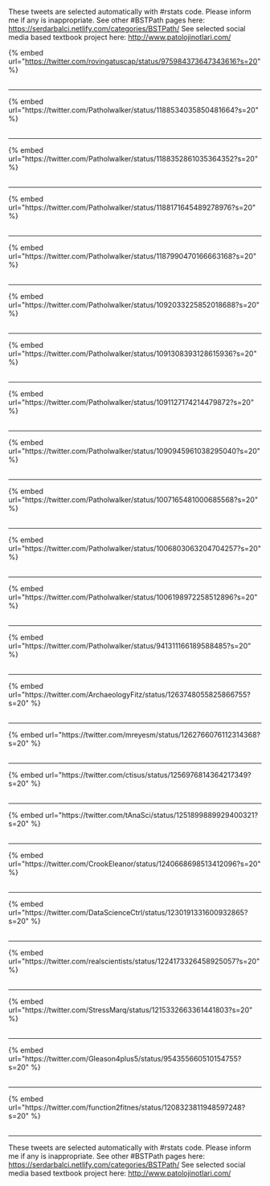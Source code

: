 

These tweets are selected automatically with #rstats code. Please inform me if any is inappropriate.
See other #BSTPath pages here: https://serdarbalci.netlify.com/categories/BSTPath/ 
See selected social media based textbook project here: http://www.patolojinotlari.com/

{% embed url="https://twitter.com/rovingatuscap/status/975984373647343616?s=20" %}<br>
<br>
<hr>
{% embed url="https://twitter.com/Patholwalker/status/1188534035850481664?s=20" %}<br>
<br>
<hr>
{% embed url="https://twitter.com/Patholwalker/status/1188352861035364352?s=20" %}<br>
<br>
<hr>
{% embed url="https://twitter.com/Patholwalker/status/1188171645489278976?s=20" %}<br>
<br>
<hr>
{% embed url="https://twitter.com/Patholwalker/status/1187990470166663168?s=20" %}<br>
<br>
<hr>
{% embed url="https://twitter.com/Patholwalker/status/1092033225852018688?s=20" %}<br>
<br>
<hr>
{% embed url="https://twitter.com/Patholwalker/status/1091308393128615936?s=20" %}<br>
<br>
<hr>
{% embed url="https://twitter.com/Patholwalker/status/1091127174214479872?s=20" %}<br>
<br>
<hr>
{% embed url="https://twitter.com/Patholwalker/status/1090945961038295040?s=20" %}<br>
<br>
<hr>
{% embed url="https://twitter.com/Patholwalker/status/1007165481000685568?s=20" %}<br>
<br>
<hr>
{% embed url="https://twitter.com/Patholwalker/status/1006803063204704257?s=20" %}<br>
<br>
<hr>
{% embed url="https://twitter.com/Patholwalker/status/1006198972258512896?s=20" %}<br>
<br>
<hr>
{% embed url="https://twitter.com/Patholwalker/status/941311166189588485?s=20" %}<br>
<br>
<hr>
{% embed url="https://twitter.com/ArchaeologyFitz/status/1263748055825866755?s=20" %}<br>
<br>
<hr>
{% embed url="https://twitter.com/mreyesm/status/1262766076112314368?s=20" %}<br>
<br>
<hr>
{% embed url="https://twitter.com/ctisus/status/1256976814364217349?s=20" %}<br>
<br>
<hr>
{% embed url="https://twitter.com/tAnaSci/status/1251899889929400321?s=20" %}<br>
<br>
<hr>
{% embed url="https://twitter.com/CrookEleanor/status/1240668698513412096?s=20" %}<br>
<br>
<hr>
{% embed url="https://twitter.com/DataScienceCtrl/status/1230191331600932865?s=20" %}<br>
<br>
<hr>
{% embed url="https://twitter.com/realscientists/status/1224173326458925057?s=20" %}<br>
<br>
<hr>
{% embed url="https://twitter.com/StressMarq/status/1215332663361441803?s=20" %}<br>
<br>
<hr>
{% embed url="https://twitter.com/Gleason4plus5/status/954355660510154755?s=20" %}<br>
<br>
<hr>
{% embed url="https://twitter.com/function2fitnes/status/1208323811948597248?s=20" %}<br>
<br>
<hr>


These tweets are selected automatically with #rstats code. Please inform me if any is inappropriate.
See other #BSTPath pages here: https://serdarbalci.netlify.com/categories/BSTPath/ 
See selected social media based textbook project here: http://www.patolojinotlari.com/
